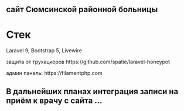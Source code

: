<h2>сайт Сюмсинской районной больницы</h2>
<h1>Стек</h1>
<p>
Laravel 9, Bootstrap 5, Livewire
</p>
<p>
защита от трухацкеров
https://github.com/spatie/laravel-honeypot
</p>
<p>
админ панель:
https://filamentphp.com
</p>
<h2>В дальнейших планах интеграция записи на приём к врачу с сайта ...</h2>
